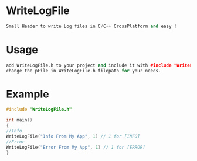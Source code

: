 # WriteLogFile
```cpp
Small Header to write Log files in C/C++ CrossPlatform and easy !
```

# Usage 
```cpp
add WriteLogFile.h to your project and include it with #include "WriteLogFile.h"
change the pFile in WriteLogFile.h filepath for your needs.
```

# Example

```cpp
#include "WriteLogFile.h"

int main() 
{
//Info
WriteLogFile("Info From My App", 1) // 1 for [INFO]
//Error
WriteLogFile("Error From My App", 1) // 1 for [ERROR]
}
```
